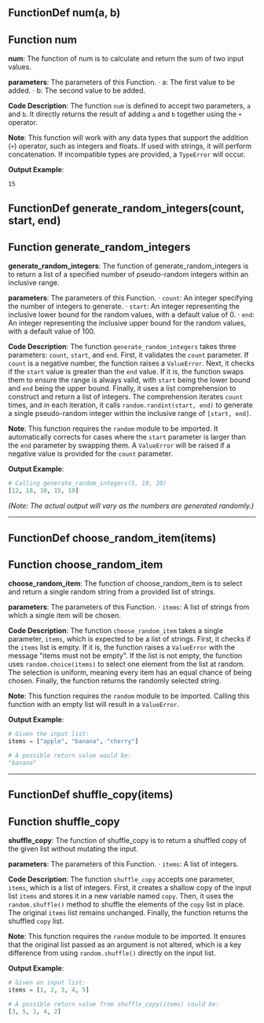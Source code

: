## FunctionDef num(a, b)
## Function num
**num**: The function of num is to calculate and return the sum of two input values.

**parameters**: The parameters of this Function.
· a: The first value to be added.
· b: The second value to be added.

**Code Description**:
The function `num` is defined to accept two parameters, `a` and `b`. It directly returns the result of adding `a` and `b` together using the `+` operator.

**Note**:
This function will work with any data types that support the addition (`+`) operator, such as integers and floats. If used with strings, it will perform concatenation. If incompatible types are provided, a `TypeError` will occur.

**Output Example**:
```
15
```
## FunctionDef generate_random_integers(count, start, end)
## Function generate_random_integers
**generate_random_integers**: The function of generate_random_integers is to return a list of a specified number of pseudo-random integers within an inclusive range.

**parameters**: The parameters of this Function.
· `count`: An integer specifying the number of integers to generate.
· `start`: An integer representing the inclusive lower bound for the random values, with a default value of 0.
· `end`: An integer representing the inclusive upper bound for the random values, with a default value of 100.

**Code Description**: 
The function `generate_random_integers` takes three parameters: `count`, `start`, and `end`.
First, it validates the `count` parameter. If `count` is a negative number, the function raises a `ValueError`.
Next, it checks if the `start` value is greater than the `end` value. If it is, the function swaps them to ensure the range is always valid, with `start` being the lower bound and `end` being the upper bound.
Finally, it uses a list comprehension to construct and return a list of integers. The comprehension iterates `count` times, and in each iteration, it calls `random.randint(start, end)` to generate a single pseudo-random integer within the inclusive range of `[start, end]`.

**Note**: 
This function requires the `random` module to be imported. It automatically corrects for cases where the `start` parameter is larger than the `end` parameter by swapping them. A `ValueError` will be raised if a negative value is provided for the `count` parameter.

**Output Example**: 
```python
# Calling generate_random_integers(5, 10, 20)
[12, 18, 10, 15, 19]
```
*(Note: The actual output will vary as the numbers are generated randomly.)*

---
## FunctionDef choose_random_item(items)
## Function choose_random_item
**choose_random_item**: The function of choose_random_item is to select and return a single random string from a provided list of strings.

**parameters**: The parameters of this Function.
· `items`: A list of strings from which a single item will be chosen.

**Code Description**: 
The function `choose_random_item` takes a single parameter, `items`, which is expected to be a list of strings.
First, it checks if the `items` list is empty. If it is, the function raises a `ValueError` with the message "items must not be empty".
If the list is not empty, the function uses `random.choice(items)` to select one element from the list at random. The selection is uniform, meaning every item has an equal chance of being chosen.
Finally, the function returns the randomly selected string.

**Note**: 
This function requires the `random` module to be imported. Calling this function with an empty list will result in a `ValueError`.

**Output Example**: 
```python
# Given the input list:
items = ["apple", "banana", "cherry"]

# A possible return value would be:
"banana"
```
---
## FunctionDef shuffle_copy(items)
## Function shuffle_copy
**shuffle_copy**: The function of shuffle_copy is to return a shuffled copy of the given list without mutating the input.

**parameters**: The parameters of this Function.
· `items`: A list of integers.

**Code Description**: 
The function `shuffle_copy` accepts one parameter, `items`, which is a list of integers. First, it creates a shallow copy of the input list `items` and stores it in a new variable named `copy`. Then, it uses the `random.shuffle()` method to shuffle the elements of the `copy` list in place. The original `items` list remains unchanged. Finally, the function returns the shuffled `copy` list.

**Note**: 
This function requires the `random` module to be imported. It ensures that the original list passed as an argument is not altered, which is a key difference from using `random.shuffle()` directly on the input list.

**Output Example**: 
```python
# Given an input list:
items = [1, 2, 3, 4, 5]

# A possible return value from shuffle_copy(items) could be:
[3, 5, 1, 4, 2] 
```
